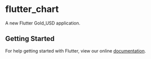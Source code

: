 # flutter_chart

A new Flutter Gold_USD application.

## Getting Started

For help getting started with Flutter, view our online
[documentation](https://flutter.io/).
